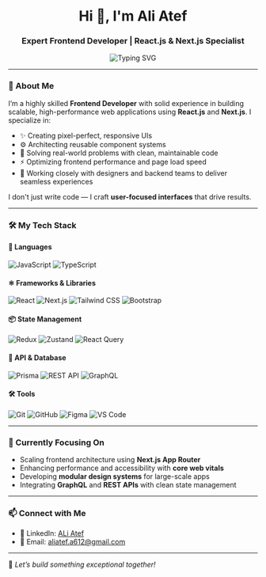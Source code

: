 <h1 align="center">Hi 👋, I'm Ali Atef</h1>
<h3 align="center">Expert Frontend Developer | React.js & Next.js Specialist</h3>

<p align="center">
  <img src="https://readme-typing-svg.herokuapp.com?font=Fira+Code&size=22&pause=1000&center=true&width=500&lines=Delivering+High-Quality+Frontend+Solutions;React.js+%7C+Next.js+%7C+Tailwind+CSS;Performance+%7C+UX+%7C+Scalability" alt="Typing SVG" />
</p>

---

### 🚀 About Me

I’m a highly skilled **Frontend Developer** with solid experience in building scalable, high-performance web applications using **React.js** and **Next.js**. I specialize in:

- ✨ Creating pixel-perfect, responsive UIs  
- ⚙️ Architecting reusable component systems  
- 🧠 Solving real-world problems with clean, maintainable code  
- ⚡ Optimizing frontend performance and page load speed  
- 🎯 Working closely with designers and backend teams to deliver seamless experiences  

I don't just write code — I craft **user-focused interfaces** that drive results.

---

### 🛠️ My Tech Stack

#### 🧩 Languages  
![JavaScript](https://img.shields.io/badge/-JavaScript-black?style=flat-square&logo=javascript)
![TypeScript](https://img.shields.io/badge/-TypeScript-black?style=flat-square&logo=typescript)

#### ⚛️ Frameworks & Libraries  
![React](https://img.shields.io/badge/-React-black?style=flat-square&logo=react)
![Next.js](https://img.shields.io/badge/-Next.js-black?style=flat-square&logo=next.js)
![Tailwind CSS](https://img.shields.io/badge/-Tailwind_CSS-black?style=flat-square&logo=tailwind-css)
![Bootstrap](https://img.shields.io/badge/-Bootstrap-black?style=flat-square&logo=bootstrap)

#### 📦 State Management  
![Redux](https://img.shields.io/badge/-Redux-black?style=flat-square&logo=redux&logoColor=white)
![Zustand](https://img.shields.io/badge/-Zustand-black?style=flat-square&logo=zustand&logoColor=white)
![React Query](https://img.shields.io/badge/-React%20Query-black?style=flat-square&logo=react-query&logoColor=white)

#### 🔌 API & Database  
![Prisma](https://img.shields.io/badge/-Prisma-black?style=flat-square&logo=prisma)
![REST API](https://img.shields.io/badge/-REST%20API-black?style=flat-square&logo=api)
![GraphQL](https://img.shields.io/badge/-GraphQL-black?style=flat-square&logo=graphql)

#### 🛠️ Tools  
![Git](https://img.shields.io/badge/-Git-black?style=flat-square&logo=git)
![GitHub](https://img.shields.io/badge/-GitHub-black?style=flat-square&logo=github)
![Figma](https://img.shields.io/badge/-Figma-black?style=flat-square&logo=figma)
![VS Code](https://img.shields.io/badge/-VS%20Code-black?style=flat-square&logo=visual-studio-code)

---

### 🎯 Currently Focusing On

- Scaling frontend architecture using **Next.js App Router**
- Enhancing performance and accessibility with **core web vitals**
- Developing **modular design systems** for large-scale apps
- Integrating **GraphQL** and **REST APIs** with clean state management

---

### 📫 Connect with Me

<!---  🌐 Portfolio: [your-portfolio-link.com](https://your-portfolio-link.com) Replace with your real link -->
- 💼 LinkedIn: [ALi Atef](https://www.linkedin.com/in/ali-atef-318758268/)
- 📧 Email: aliatef.a612@gmail.com <!-- Replace with your real email -->

---

🚀 *Let’s build something exceptional together!*
